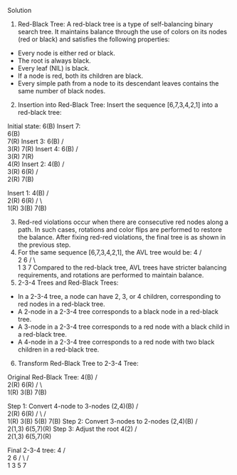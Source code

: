 Solution
1. Red-Black Tree:
A red-black tree is a type of self-balancing binary search tree. It maintains balance through the use of colors on its nodes (red or black) and satisfies the following properties:

- Every node is either red or black.
- The root is always black.
- Every leaf (NIL) is black.
- If a node is red, both its children are black.
- Every simple path from a node to its descendant leaves contains the same number of black nodes.
2. Insertion into Red-Black Tree:
Insert the sequence [6,7,3,4,2,1] into a red-black tree:

Initial state: 6(B)
Insert 7:      
    6(B)
       \
      7(R)
Insert 3:
     6(B)
    /   \
  3(R)  7(R)
Insert 4:
     6(B)
    /   \
  3(R)  7(R)
     \
    4(R)
Insert 2:
     4(B)
    /   \
  3(R)  6(R)
 /       \
2(R)       7(B)

Insert 1:
        4(B)
       /   \
     2(R)  6(R)
    / \     \
  1(R) 3(B)  7(B)

3. Red-red violations occur when there are consecutive red nodes along a path. In such cases, rotations and color flips are performed to restore the balance. After fixing red-red violations, the final tree is as shown in the previous step.
4. For the same sequence [6,7,3,4,2,1], the AVL tree would be:
   4
  / \
 2   6
/ \   \
1  3   7
Compared to the red-black tree, AVL trees have stricter balancing requirements, and rotations are performed to maintain balance.
5.  2-3-4 Trees and Red-Black Trees:
- In a 2-3-4 tree, a node can have 2, 3, or 4 children, corresponding to red nodes in a red-black tree.
- A 2-node in a 2-3-4 tree corresponds to a black node in a red-black tree.
- A 3-node in a 2-3-4 tree corresponds to a red node with a black child in a red-black tree.
- A 4-node in a 2-3-4 tree corresponds to a red node with two black children in a red-black tree.

6. Transform Red-Black Tree to 2-3-4 Tree:


Original Red-Black Tree:
        4(B)
       /   \
     2(R)  6(R)
    / \     \
  1(R) 3(B)  7(B)

Step 1: Convert 4-node to 3-nodes
        (2,4)(B)
       /       \
     2(R)      6(R)
    / \        / \
  1(R) 3(B)   5(B) 7(B)
Step 2: Convert 3-nodes to 2-nodes
       (2,4)(B)
       /    \
     2(1,3)   6(5,7)(R)
Step 3: Adjust the root
        4(2)
       /    \
     2(1,3)   6(5,7)(R)


Final 2-3-4 tree: 
          4
       /      \
     2        6
   /   \     /   \
  1   3     5    7

